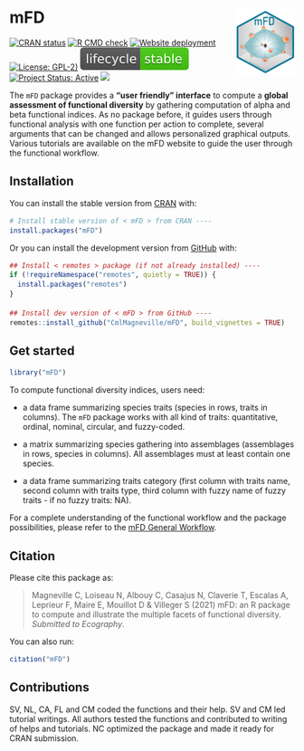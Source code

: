 
# mFD <img src="man/figures/hexasticker_mFD.png" height="120" align="right" alt = "hexasticker mFD"/>

<!-- badges: start -->

[![CRAN
status](https://www.r-pkg.org/badges/version/mFD)](https://CRAN.R-project.org/package=mFD/)
[![R CMD
check](https://github.com/CmlMagneville/mFD/actions/workflows/R-CMD-check.yaml/badge.svg)](https://github.com/CmlMagneville/mFD/actions/workflows/R-CMD-check.yaml)
[![Website
deployment](https://github.com/CmlMagneville/mFD/actions/workflows/pkgdown.yaml/badge.svg)](https://github.com/CmlMagneville/mFD/actions/workflows/pkgdown.yaml)
[![License:
GPL-2)](https://img.shields.io/badge/License-GPL%202-blue.svg)](https://choosealicense.com/licenses/gpl-2.0/)
[![LifeCycle](man/figures/lifecycle/lifecycle-stable.svg)](https://lifecycle.r-lib.org/articles/stages.html#stable)
[![Project Status:
Active](https://www.repostatus.org/badges/latest/active.svg)](https://www.repostatus.org/#active)
[![](http://cranlogs.r-pkg.org/badges/grand-total/mFD?color=blue)](https://cran.r-project.org/package=mFD)
<!-- badges: end -->

The `mFD` package provides a **“user friendly” interface** to compute a
**global assessment of functional diversity** by gathering computation
of alpha and beta functional indices. As no package before, it guides
users through functional analysis with one function per action to
complete, several arguments that can be changed and allows personalized
graphical outputs. Various tutorials are available on the mFD website to
guide the user through the functional workflow.

## Installation

You can install the stable version from
[CRAN](https://cran.r-project.org/) with:

``` r
# Install stable version of < mFD > from CRAN ----
install.packages("mFD")
```

Or you can install the development version from
[GitHub](https://github.com/) with:

``` r
## Install < remotes > package (if not already installed) ----
if (!requireNamespace("remotes", quietly = TRUE)) {
  install.packages("remotes")
}

## Install dev version of < mFD > from GitHub ----
remotes::install_github("CmlMagneville/mFD", build_vignettes = TRUE)
```

## Get started

``` r
library("mFD")
```

To compute functional diversity indices, users need:

-   a data frame summarizing species traits (species in rows, traits in
    columns). The `mFD` package works with all kind of traits:
    quantitative, ordinal, nominal, circular, and fuzzy-coded.

-   a matrix summarizing species gathering into assemblages (assemblages
    in rows, species in columns). All assemblages must at least contain
    one species.

-   a data frame summarizing traits category (first column with traits
    name, second column with traits type, third column with fuzzy name
    of fuzzy traits - if no fuzzy traits: NA).

For a complete understanding of the functional workflow and the package
possibilities, please refer to the [mFD General
Workflow](https://cmlmagneville.github.io/mFD/articles/mFD_general_workflow.html).

## Citation

Please cite this package as:

> Magneville C, Loiseau N, Albouy C, Casajus N, Claverie T, Escalas A,
> Leprieur F, Maire E, Mouillot D & Villeger S (2021) mFD: an R package
> to compute and illustrate the multiple facets of functional diversity.
> *Submitted to Ecography*.

You can also run:

``` r
citation("mFD")
```

## Contributions

SV, NL, CA, FL and CM coded the functions and their help. SV and CM led
tutorial writings. All authors tested the functions and contributed to
writing of helps and tutorials. NC optimized the package and made it
ready for CRAN submission.

